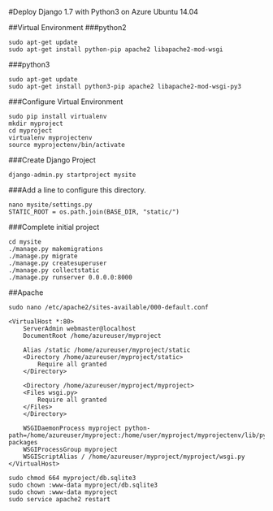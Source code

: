#Deploy Django 1.7 with Python3 on Azure Ubuntu 14.04

##Virtual Environment
###python2
```
sudo apt-get update
sudo apt-get install python-pip apache2 libapache2-mod-wsgi
```
###python3
```
sudo apt-get update
sudo apt-get install python3-pip apache2 libapache2-mod-wsgi-py3
```

###Configure Virtual Environment
```
sudo pip install virtualenv
mkdir myproject
cd myproject
virtualenv myprojectenv
source myprojectenv/bin/activate
```

###Create Django Project
```
django-admin.py startproject mysite
```
###Add a line to configure this directory.
```
nano mysite/settings.py
STATIC_ROOT = os.path.join(BASE_DIR, "static/")
```
###Complete initial project 
```
cd mysite
./manage.py makemigrations
./manage.py migrate
./manage.py createsuperuser
./manage.py collectstatic
./manage.py runserver 0.0.0.0:8000
```

##Apache
```
sudo nano /etc/apache2/sites-available/000-default.conf
```
```
<VirtualHost *:80>
    ServerAdmin webmaster@localhost
    DocumentRoot /home/azureuser/myproject

    Alias /static /home/azureuser/myproject/static
    <Directory /home/azureuser/myproject/static>
        Require all granted
    </Directory>
    
    <Directory /home/azureuser/myproject/myproject>
    <Files wsgi.py>
        Require all granted
    </Files>
    </Directory>
    
    WSGIDaemonProcess myproject python-path=/home/azureuser/myproject:/home/user/myproject/myprojectenv/lib/python2.7/site-packages
    WSGIProcessGroup myproject
    WSGIScriptAlias / /home/azureuser/myproject/myproject/wsgi.py
</VirtualHost>
```
```
sudo chmod 664 myproject/db.sqlite3
sudo chown :www-data myproject/db.sqlite3
sudo chown :www-data myproject
sudo service apache2 restart
```
